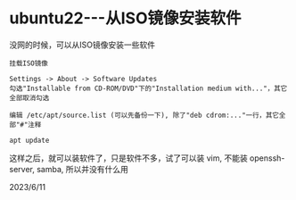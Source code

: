 # ubuntu22---从ISO镜像安装软件

没网的时候，可以从ISO镜像安装一些软件  

```
挂载ISO镜像  

Settings -> About -> Software Updates 
勾选"Installable from CD-ROM/DVD"下的"Installation medium with..."，其它全部取消勾选  

编辑 /etc/apt/source.list (可以先备份一下), 除了"deb cdrom:..."一行，其它全部"#"注释

apt update
```

这样之后，就可以装软件了，只是软件不多，试了可以装 vim, 不能装 openssh-server, samba, 所以并没有什么用    


2023/6/11  
